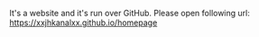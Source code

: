It's a website and it's run over GitHub. Please open following url: https://xxjhkanalxx.github.io/homepage
